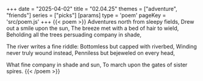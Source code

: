 +++
date = "2025-04-02"
title = "02.04.25"
themes = ["adventure", "friends"]
series = ["picks"]
[params]
  type = 'poem'
  pageKey = 'src/poem.js'
+++
{{< poem >}}
Adventures north from sleepy fields,
Drew out a smile upon the sun,
The breeze met with a bed of hair to wield,
Beholding all the trees persuading company in shade,

The river writes a fine riddle:
Bottomless but capped with riverbed,
Winding never truly wound instead,
Penniless but bejeweled on every head,

What fine company in shade and sun,
To march upon the gates of sister spires.
{{< /poem >}}